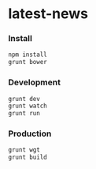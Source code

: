 # latest-news

### Install

```sh
npm install
grunt bower
```

### Development

```sh
grunt dev
grunt watch
grunt run
```

### Production

```sh
grunt wgt
grunt build
```
